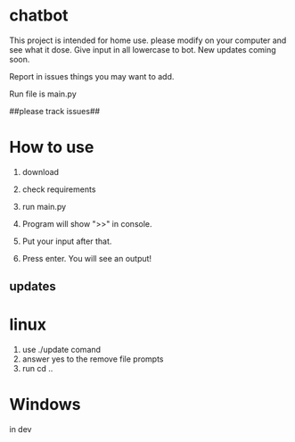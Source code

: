 # chatbot

This project is intended for home use.
please modify on your computer and see what it dose.
Give input in all lowercase to bot.
New updates coming soon.

Report in issues things you may want to add.

Run file is main.py

##please track issues##

# How to use
1. download

2. check requirements

3. run main.py

4. Program will show ">>" in console.

5. Put your input after that.

6. Press enter. You will see an output!



## updates
# linux
1. use ./update comand
2. answer yes to the remove file prompts
3. run cd ..
# Windows
in dev
